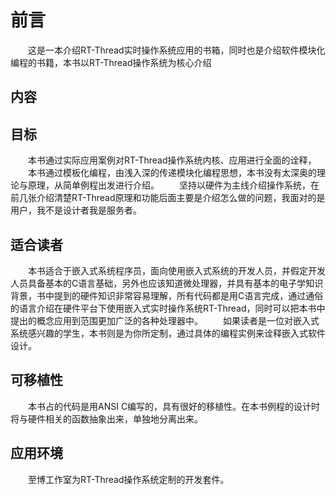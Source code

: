 # 前言 #

&emsp;&emsp;这是一本介绍RT-Thread实时操作系统应用的书箱，同时也是介绍软件模块化编程的书籍，本书以RT-Thread操作系统为核心介绍

## 内容 ##

## 目标 ##

&emsp;&emsp;本书通过实际应用案例对RT-Thread操作系统内核、应用进行全面的诠释，
&emsp;&emsp;本书通过模板化编程，由浅入深的传递模块化编程思想，本书没有太深奥的理论与原理，从简单例程出发进行介绍。
&emsp;&emsp;坚持以硬件为主线介绍操作系统，在前几张介绍清楚RT-Thread原理和功能后面主要是介绍怎么做的问题，我面对的是用户，我不是设计者我是服务者。


## 适合读者 ##

&emsp;&emsp;本书适合于嵌入式系统程序员，面向使用嵌入式系统的开发人员，并假定开发人员具备基本的C语言基础，另外也应该知道微处理器，并具有基本的电子学知识背景，书中提到的硬件知识非常容易理解，所有代码都是用C语言完成，通过通俗的语言介绍在硬件平台下使用嵌入式实时操作系统RT-Thread，同时可以把本书中提出的概念应用到范围更加广泛的各种处理器中。
&emsp;&emsp;如果读者是一位对嵌入式系统感兴趣的学生，本书则是为你所定制，通过具体的编程实例来诠释嵌入式软件设计。

## 可移植性 ##

&emsp;&emsp;本书占的代码是用ANSI C编写的，具有很好的移植性。在本书例程的设计时将与硬件相关的函数抽象出来，单独地分离出来。

## 应用环境 ##

&emsp;&emsp;至博工作室为RT-Thread操作系统定制的开发套件。
